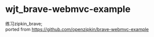 # wjt_brave-webmvc-example
练习zipkin_brave;         
ported from https://github.com/openzipkin/brave-webmvc-example 

